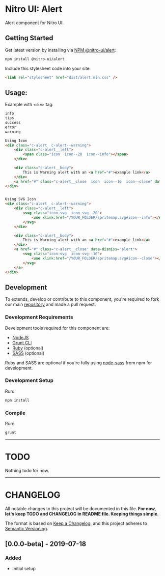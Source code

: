 # Nitro UI: Alert

Alert component for Nitro UI.

## Getting Started

Get latest version by installing via [NPM @nitro-ui/alert](https://www.npmjs.com/package/@nitro-ui/alert):

```sh
npm install @nitro-ui/alert
```

Include this stylesheet code into your site:

```html
<link rel="stylesheet" href="dist/alert.min.css" />
```

## Usage:

Example with `<div>` tag:

```html
info
tips
success
error
warning

Using Icon
<div class="c-alert  c-alert--warning">
    <div class="c-alert__left">
        <span class="icon  icon--20  icon--info"></span>
    </div>

    <div class="c-alert__body">
        This is Warning alert with an <a href="#">example link</a>
    </div>
    <a href="#" class="c-alert__close  icon  icon--16  icon--close" data-dismiss="alert"></a>
</div>


Using SVG Icon
<div class="c-alert  c-alert--warning">
    <div class="c-alert__left">
        <svg class="icon-svg  icon-svg--20">
            <use xlink:href="/YOUR_FOLDER/spritemap.svg#icon--info"></use>
        </svg>
    </div>

    <div class="c-alert__body">
        This is Warning alert with an <a href="#">example link</a>
    </div>
    <a href="#" class="c-alert__close" data-dismiss="alert">
        <svg class="icon-svg  icon-svg--16">
            <use xlink:href="/YOUR_FOLDER/spritemap.svg#icon--close"></use>
        </svg>
    </a>
</div>
```

## Development

To extends, develop or contribute to this component, you're required to fork our main [repository](https://github.com/icarasia-engineering/nitro-ui) and made a pull request.

### Development Requirements

Development tools required for this component are:

- [NodeJS](https://nodejs.org/en/)
- [Grunt CLI](https://gruntjs.com)
- [Ruby](https://www.ruby-lang.org/en/) (optional)
- [SASS](https://sass-lang.com) (optional)

Ruby and SASS are optional if you're fully using [node-sass](https://github.com/sass/node-sass) from npm for development.

### Development Setup

Run:

```sh
npm install
```

### Compile

Run:

```sh
grunt
```
---

# TODO

Nothing todo for now.

---

# CHANGELOG

All notable changes to this project will be documented in this file. **For now, let's keep TODO and CHANGELOG in README file. Keeping things simple.**

The format is based on [Keep a Changelog](https://keepachangelog.com/en/1.0.0/),
and this project adheres to [Semantic Versioning](https://semver.org/spec/v2.0.0.html).

## [0.0.0-beta] - 2019-07-18
### Added
- Initial setup
